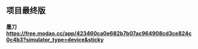 ## 项目最终版
#### 墨刀 https://free.modao.cc/app/423460ca0e682b7b07ac964908cd3ce824c0c4b3?simulator_type=device&sticky
